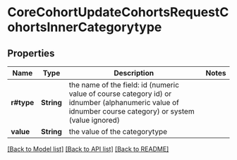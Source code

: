 # CoreCohortUpdateCohortsRequestCohortsInnerCategorytype

## Properties

Name | Type | Description | Notes
------------ | ------------- | ------------- | -------------
**r#type** | **String** | the name of the field: id (numeric value                                         of course category id) or idnumber (alphanumeric value of idnumber course category)                                         or system (value ignored) | 
**value** | **String** | the value of the categorytype | 

[[Back to Model list]](../README.md#documentation-for-models) [[Back to API list]](../README.md#documentation-for-api-endpoints) [[Back to README]](../README.md)


